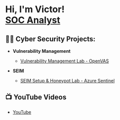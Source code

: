 <h1>Hi, I'm Victor! <br/><a href="https://www.linkedin.com/in/victorromerobueno/">SOC Analyst</a>

<h2>👨‍💻 Cyber Security Projects:</h2>

- <b>Vulnerability Management</b>
  - [Vulnerability Management Lab -
OpenVAS](https://github.com/victorromero10/VulnerabilityManagementLabOpenVAS)

- <b>SEIM</b>
  - [SEIM Setup & Honeypot Lab -
Azure Sentinel](https://github.com/victorromero10/SEIMLabAzureSentinel)

<h2>📺 YouTube Videos</h2>

- [YouTube](https://www.youtube.com/)


